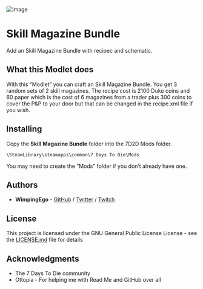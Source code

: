 ![image](https://i.imgur.com/Xnn0x02.png)

# Skill Magazine Bundle

Add an Skill Magazine Bundle with recipec and schematic.

## What this Modlet does

With this “Modlet” you can craft an Skill Magazine Bundle.
You get 3 random sets of 2 skill magazines. The recipe cost is 2100 Duke coins and 60 paper which is the cost of 6 magazines from a trader plus 300 coins to cover the P&P
to your door but that can be changed in the recipe.xml file if you wish.

## Installing

Copy the **Skill Magazine Bundle** folder into the 7D2D Mods folder.

```
\SteamLibrary\steamapps\common\7 Days To Die\Mods
```

You may need to create the “Mods” folder if you don’t already have one.

## Authors

* **WimpingEgo** - [GitHub](https://github.com/wimpingego) / [Twitter](https://twitter.com/wimpingego) / [Twitch](https://twitch.tv/wimpingego)

## License

This project is licensed under the GNU General Public License License - see the [LICENSE.md](https://github.com/Wimpingego/7-Days-To-Die/blob/master/LICENSE) file for details

## Acknowledgments

* The 7 Days To Die community
* Ottopia - For helping me with Read Me and GitHub over all

